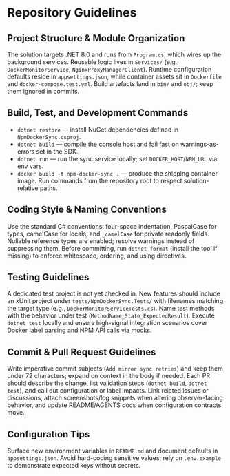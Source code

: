 # Repository Guidelines

## Project Structure & Module Organization
The solution targets .NET 8.0 and runs from `Program.cs`, which wires up the background services. Reusable logic lives in `Services/` (e.g., `DockerMonitorService`, `NginxProxyManagerClient`). Runtime configuration defaults reside in `appsettings.json`, while container assets sit in `Dockerfile` and `docker-compose.test.yml`. Build artefacts land in `bin/` and `obj/`; keep them ignored in commits.

## Build, Test, and Development Commands
- `dotnet restore` — install NuGet dependencies defined in `NpmDockerSync.csproj`.
- `dotnet build` — compile the console host and fail fast on warnings-as-errors set in the SDK.
- `dotnet run` — run the sync service locally; set `DOCKER_HOST`/`NPM_URL` via env vars.
- `docker build -t npm-docker-sync .` — produce the shipping container image.
Run commands from the repository root to respect solution-relative paths.

## Coding Style & Naming Conventions
Use the standard C# conventions: four-space indentation, PascalCase for types, camelCase for locals, and `_camelCase` for private readonly fields. Nullable reference types are enabled; resolve warnings instead of suppressing them. Before committing, run `dotnet format` (install the tool if missing) to enforce whitespace, ordering, and using directives.

## Testing Guidelines
A dedicated test project is not yet checked in. New features should include an xUnit project under `tests/NpmDockerSync.Tests/` with filenames matching the target type (e.g., `DockerMonitorServiceTests.cs`). Name test methods with the behavior under test (`MethodName_State_ExpectedResult`). Execute `dotnet test` locally and ensure high-signal integration scenarios cover Docker label parsing and NPM API calls via mocks.

## Commit & Pull Request Guidelines
Write imperative commit subjects (`Add mirror sync retries`) and keep them under 72 characters; expand on context in the body if needed. Each PR should describe the change, list validation steps (`dotnet build`, `dotnet test`), and call out configuration or label impacts. Link related issues or discussions, attach screenshots/log snippets when altering observer-facing behavior, and update README/AGENTS docs when configuration contracts move.

## Configuration Tips
Surface new environment variables in `README.md` and document defaults in `appsettings.json`. Avoid hard-coding sensitive values; rely on `.env.example` to demonstrate expected keys without secrets.

